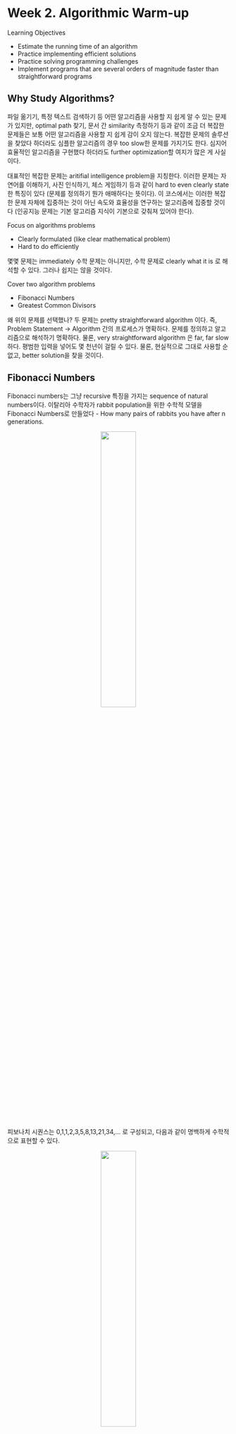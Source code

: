 # Week 2. Algorithmic Warm-up

Learning Objectives
* Estimate the running time of an algorithm
* Practice implementing efficient solutions
* Practice solving programming challenges
* Implement programs that are several orders of magnitude faster than straightforward programs

## Why Study Algorithms?

파일 옮기기, 특정 텍스트 검색하기 등 어떤 알고리즘을 사용할 지 쉽게 알 수 있는 문제가 있지만, optimal path 찾기, 문서 간 similarity 측정하기 등과 같이 조금 더 복잡한 문제들은 보통 어떤 알고리즘을 사용할 지 쉽게 감이 오지 않는다. 복잡한 문제의 솔루션을 찾았다 하더라도 심플한 알고리즘의 경우 too slow한 문제를 가지기도 한다. 심지어 효율적인 알고리즘을 구현했다 하더라도 further optimization할 여지가 많은 게 사실이다. 

대표적인 복잡한 문제는 aritifial intelligence problem을 지칭한다. 이러한 문제는 자연어를 이해하기, 사진 인식하기, 체스 게임하기 등과 같이  hard to even clearly state 한 특징이 있다 (문제를 정의하기 뭔가 애매하다는 뜻이다). 이 코스에서는 이러한 복잡한 문제 자체에 집중하는 것이 아닌 속도와 효율성을 연구하는 알고리즘에 집중할 것이다 (인공지능 문제는 기본 알고리즘 지식이 기본으로 갖춰져 있어야 한다).

Focus on algorithms problems
* Clearly formulated (like clear mathematical problem)
* Hard to do efficiently

몇몇 문제는 immediately 수학 문제는 아니지만, 수학 문제로 clearly what it is 로 해석할 수 있다. 그러나 쉽지는 않을 것이다.

Cover two algorithm problems
* Fibonacci Numbers
* Greatest Common Divisors

왜 위의 문제를 선택했나? 두 문제는 pretty straightforward algorithm 이다. 즉, Problem Statement -> Algorithm 간의 프로세스가 명확하다. 문제를 정의하고 알고리즘으로 해석하기 명확하다. 물론, very straightforward algorithm 은 far, far slow 하다. 평범한 입력을 넣어도 몇 천년이 걸릴 수 있다. 물론, 현실적으로 그대로 사용할 순 없고, better solution을 찾을 것이다.

## Fibonacci Numbers

Fibonacci numbers는 그냥 recursive 특징을 가지는 sequence of natural numbers이다. 이탈리아 수학자가 rabbit population을 위한 수학적 모델을 Fibonacci Numbers로 만들었다 - How many pairs of rabbits you have after n generations. 

<p align="center"><img src="https://github.com/gritmind/review/blob/master/media/class/datastrc_algthm_spec/algorithmic_toolbox/images/week_2_1.PNG" width="40%" height="40%"></p>

피보나치 시퀀스는 0,1,1,2,3,5,8,13,21,34,... 로 구성되고, 다음과 같이 명백하게 수학적으로 표현할 수 있다.

<p align="center"><img src="https://github.com/gritmind/review/blob/master/media/class/datastrc_algthm_spec/algorithmic_toolbox/images/week_2_2.PNG" width="40%" height="40%"></p>

n 이 증가할수록 기하급수적으로 값이 커진다. <br>
F_20 = 6765, F_50 = 12586269025, F_100 = 354224848179261915075, F_500 = 139423224561697880139724382870407283950070256587697307264108962948325571622863290691557658876222521294125

피보나치 숫자는 매우 rapid하게 grow하므로 알고리즘으로 해결해야 한다. 우리는 다음과 같은 입력과 출력을 가지는 컴퓨팅 문제를 해결하면 된다.

<p align="center"><img src="https://github.com/gritmind/review/blob/master/media/class/datastrc_algthm_spec/algorithmic_toolbox/images/week_2_3.PNG" width="40%" height="40%"></p>

### Naive Algorithm

가장 naive한 알고리즘은 recursive을 활용한 알고리즘이다.

```
FibRecurs(n)
if n <= 1:
   return n
else:
    return FibRecurs(n-1) + FibRecurs(n-2)
```

위의 simple 알고리즘은 정확하게 잘 동작할 것이다. 하지만, 우리는 efficient한 지도 체크해야 한다. 이 알고리즘이 얼마나 오래 걸릴까? Running time을 **T(n)** - number of lines of code executed by FibRecurs(n)  이라고 정의하고, 대략적으로 T(n)을 통해 얼마나 오래 걸릴지 가늠해볼 수 있다. 예를 들어, T(n)은 3 + T(n-1) + T(n-2) 이다. 다음과 같이 formula하게 정의할 수 있다. 오리지널 피보나치 formula와 비슷하다.

<p align="center"><img src="https://github.com/gritmind/review/blob/master/media/class/datastrc_algthm_spec/algorithmic_toolbox/images/week_2_4.PNG" width="40%" height="40%"></p>

보통 출력값인 F_n 보다 실제 계산해야되는 라인 수인 T(n) 이 크다. n=100 일 때, 1GHz의 컴퓨팅으로 T(100)(=엄청난 양의 코드 라인 수)을 계산하면 대략적으로 56,000 years가 소요된다.

왜 이 알고리즘이 slow한가? recursive call하는 big tree이기 때문이다.

<p align="center"><img src="https://github.com/gritmind/review/blob/master/media/class/datastrc_algthm_spec/algorithmic_toolbox/images/week_2_5.PNG" width="70%" height="70%"></p>

뻗어나가는 tree를 언뜻보면, 같은 node들이 보이는데, 이 node들을 다시 재계산할 필요가 있지 않나 생각이 든다. 이 점을 이용하면 more efficient한 알고리즘을 만들 수 있을 것 같다.

### Efficient Algorithm

efficient 알고리즘을 구현하기 위한 아이디어를 얻는 방법으로 by hand로 일일이 계산해보는 방법이 있다. 

```
0, 1, 1, 2, 3, 5, 8

0 + 1 = 1
1 + 1 = 2 
1 + 2 = 3
2 + 3 = 5
3 + 5 = 8
```

이전에 계산한 모든 결과값들을 written down했기 때문에, 여기서는 recursive하게 계산할 필요가 없어졌다. 이 점을 알고리즘에 적용해보자.

```
FibList(n)
create an array F[0...n]      # 이 array를 위에서 written down할 공책이라고 생각하면 된다.
F[0] = 0
F[1] = 1
for i from 2 to n:            # 그냥 1 ~ n 까지의 피보나치 숫자를 공책에 written down하는 것과 같다.
    F[i] = F[i-1] + F[i-2]
return F[n]                   # 해당(마지막) n 번째의 피보나치 숫자를 반환하면 된다.
```

이 알고리즘의 T(n)은 3 (at the beginning) + 1 (last return line) + 2(n-1)(for-loop) 으로 총 합 2n + 2 이다. 이제 T(100)은 202로 굉장히 적은 line 개수가 측정된다. 이 알고리즘의 핵심은 '저장 또는 기억'을 통한 똑같은 계산을 방지하는 것이 아닐까 한다.

피보나치 숫자가 주는 스토리는 the right algorithm makes all the difference 한다는 점이다. 똑같은 문제라 할 지라도 죽기 전까지 끝나지 않는 알고리즘과 눈깜빡하면 끝나는 알고리즘이 있다는 것을 알고 있어야 한다.

## Greatest Common Divisor

GCD(Greatest Common Divisor) 문제란 어떤 분수 a/b 를 simplest form으로 변환하는 문제이다. 일반적인 방법은 분자(numerator)와 분모(denominator)를 d로 일괄적으로 나누면 된다. 여기서 GCD 문제는 추가적인 조건을 충족해야 한다. 
   * d를 a와 b에 일괄적으로 나눈다 (딱 나눠 떨어져야 한다; 출력값이 integer)
   * 최대한 가장 큰 d를 찾는다

<p align="center"><img src="https://github.com/gritmind/review/blob/master/media/class/datastrc_algthm_spec/algorithmic_toolbox/images/week_2_6.PNG" width="40%" height="40%"></p>

GCD는 Number Theory에서 매우 중요한 컨셉을 가진다 - study of prime numbers, factorization, ...

<p align="center"><img src="https://github.com/gritmind/review/blob/master/media/class/datastrc_algthm_spec/algorithmic_toolbox/images/week_2_7.PNG" width="50%" height="50%"></p>

GCD가 Number Theory에서 매우 중요하기 때문에 GCD를 계산하는 것이 cryptography에서 중요한 문제이다 - secure online banking, ... 이처럼 중요하기 때문에 GCD를 알고리즘으로 풀려고 한다.

<p align="center"><img src="https://github.com/gritmind/review/blob/master/media/class/datastrc_algthm_spec/algorithmic_toolbox/images/week_2_8.PNG" width="40%" height="40%"></p>

gcd(10,4)와 같이 small number에 대해서는 쉽게 알고 있다. 하지만, 우리는 gcd(3918848, 1653264)와 같이 large number에 대해서 다루고자 한다.

### Naive Algorithm

그냥 순차적으로 처음부터 모두 계산해보는 naive한 방법이 있다.

```
Function NaiveGCD(a,b)
best = 0
for d from 1 to a+b:
   if d|a and d|b:
       best = d
return best
```

물론 느리다. 대략적인 runtime은 a + b이다. 특히, 20 digit number 이상되면 매우, 매우 느려진다.

### Efficient Algorithm

better 알고리즘을 찾기 위해서 something interesting about the structure of the solution. 이 점이 문제를 simplify해줄 수 있다. 여기서는 key lemma를 아는 것이 중요하다. 명제를 충족하는 부명제라고 보면 될 것 같다. 문제 관점을 좀 더 쉽게 보거나 다양하게 볼 수 있고 이를 알고리즘에 반영할 수 있다. 

Key Lemma는 다음과 같다. 나머지(remainder)를 활용한 것이고 증명도 쉽게 할 수 있다.

<p align="center"><img src="https://github.com/gritmind/review/blob/master/media/class/datastrc_algthm_spec/algorithmic_toolbox/images/week_2_9.PNG" width="40%" height="40%"></p>

이 특징을 알고리즘에 적용해보자.

```
Function EuclidGCD(a, b)
if b = 0:                              # 탈출 조건이다. 
   return a
a' = the remainder when a is diviced by b
return EuclidGCD(b, a')                 # a를 a로 교체하는 것뿐만 아니라 b와 자리를 교체하고, recursive하게 함수 콜을 한다.
```

예시를 살펴보자.

```
gcd(3918848, 1653264)
= gcd(1653264, 612320)
= gcd(612320, 428624)
= gcd(428624, 183696)
= gcd(183696, 61232)
= gcd(61232, 0)
= 61232.
```

right answer를 찾기까지 6 step 밖에 걸리지 않았다. 만약에, native 알고리즘을 사용했더라면 5 million step 정도 소요될 것이다. 

이 알고리즘이 잘 동작하는 이유를 runtime 관점에서 살펴보자. 
   * Each step reduces the size of numbers by about a factor of 2
   * Takes about log(ab) steps
   * GCDs of 100 digit numbers takes about 600 steps
   * Each step a single division


